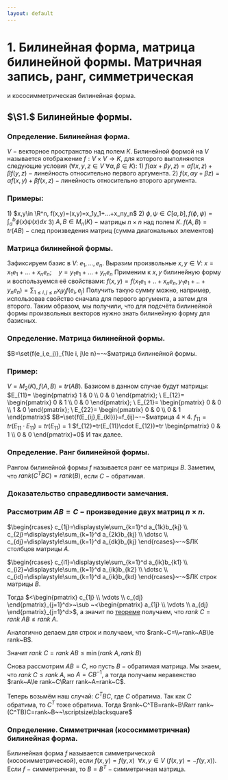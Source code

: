 ```yaml
---
layout: default
---
```

# 1. Билинейная форма, матрица билинейной формы. Матричная запись, ранг, симметрическая
и кососимметрическая билинейная форма.

## $\S1.$ Билинейные формы.

### Определение. Билинейная форма.
$V~-~$векторное пространство над полем $K$. Билинейной формой на $V$ называется отображение $f:V\times V\to K$, для которого выполняются следующие условия $(\forall x,y,z\in V~\forall \alpha,\beta\in K)$:
$1)~f(\alpha x+\beta y, z)=\alpha f(x, z) + \beta f(y, z)$ $-$ линейность относительно первого аргумента.
$2)~f(x,\alpha y + \beta z)=\alpha f(x, y) + \beta f(x, z)$ $-$ линейность относительно второго аргумента.

### Примеры:
$1)$ $x,y\in \R^n, f(x,y)=(x,y)=x_1y_1+...+x_ny_n$
$2)$ $\phi,\psi\in C[a,b], f(\phi,\psi)=\displaystyle\int_a^b\phi(x)\psi(x)dx$
$3)$ $A,B\in M_n(K)~-~$матрицы $n\times n$ над полем $K$.
$f(A,B)=tr(AB)~-~$след произведения матриц (сумма диагональных элементов)

### Матрица билинейной формы.
Зафиксируем базис в $V$: $e_1,...,e_n$.
Выразим произвольные $x, y\in V$:
$x=x_1e_1+...+x_ne_n;\quad y=y_1e_1+...+y_ne_n$
Применим к $x,y$ билинейную форму и воспользуемся её свойствами:
$f(x,y)=f(x_1e_1+..+x_ne_n,y_1e_1+..+y_ne_n)=\displaystyle\sum_{1\le i,j\le n}x_iy_jf(e_i, e_j)$
Получить такую сумму можно, например, использовав свойство сначала для первого аргумента, а затем для второго.
Таким образом, мы получили, что для подсчёта билинейной формы произвольных векторов нужно знать билинейную форму для базисных.

### Определение. Матрица билинейной формы.
$B=\set{f(e_i,e_j)}_{1\le i, j\le n}~-~$матрица билинейной формы.

### Пример:
$V=M_2(K),f(A,B)=tr(AB)$.
Базисом в данном случае будут матрицы:
$E_{11}=
\begin{pmatrix}
1 & 0
\\
0 & 0
\end{pmatrix};
\
E_{12}=
\begin{pmatrix}
0 & 1
\\
0 & 0
\end{pmatrix};
\
E_{21}=
\begin{pmatrix}
0 & 0
\\
1 & 0
\end{pmatrix};
\
E_{22}=
\begin{pmatrix}
0 & 0
\\
0 & 1
\end{pmatrix}$
$B=\set{f(E_{ij},E_{kl})}=f_{ij}~-~$матрица $4\times 4$.
$f_{11}=tr(E_{11}\cdot E_{11})=tr(E_{11})=1$
$f_{12}=tr(E_{11}\cdot E_{12})=tr
\begin{pmatrix}
0 & 1
\\
0 & 0
\end{pmatrix}=0$
И так далее.

### Определение. Ранг билинейной формы.
Рангом билинейной формы $f$ называется ранг ее матрицы $B$.
Заметим, что $rank(C^TBC)=rank(B)$, если $C~-$ обратимая.

### Доказательство справедливости замечания.

### Рассмотрим $AB=C~-~$произведение двух матриц $n\times n$.
$\begin{rcases}
c_{1j}=\displaystyle\sum_{k=1}^d a_{1k}b_{kj}
\\
c_{2j}=\displaystyle\sum_{k=1}^d a_{2k}b_{kj}
\\
\dotsc
\\
c_{dj}=\displaystyle\sum_{k=1}^d a_{dk}b_{kj}
\end{rcases}~-~$ЛК столбцов матрицы $A$.

$\begin{rcases}
c_{i1}=\displaystyle\sum_{k=1}^d a_{ik}b_{k1}
\\
c_{i2}=\displaystyle\sum_{k=1}^d a_{ik}b_{k2}
\\
\dotsc
\\
c_{id}=\displaystyle\sum_{k=1}^d a_{ik}b_{kd}
\end{rcases}~-~$ЛК строк матрицы $B$.

Тогда $<\begin{pmatrix}
c_{1j}
\\
\vdots
\\
c_{dj}
\end{pmatrix}_{j=1}^d>~\sub ~<\begin{pmatrix}
a_{1j}
\\
\vdots
\\
a_{dj}
\end{pmatrix}_{j=1}^d>$, а значит по [теореме](https://www.notion.so/43-90bffd12a7654a2b94082db6615e3377?pvs=21) получаем, что $rank ~C= rank~AB\le rank~A$.

Аналогично делаем для строк и получаем, что $rank~C=\\=rank~AB\le rank~B$.

Значит $rank~C=rank~AB\le \min(rank~A,rank~B)$

Снова рассмотрим $AB=C$, но пусть $B~-~$обратимая матрица.
Мы знаем, что $rank~C\le rank~A$, но $A=CB^{-1}$, а тогда получаем неравенство $rank~A\le rank~C\Rarr rank~A=rank~C$.

Теперь возьмём наш случай: $C^TBC$, где $C$ обратима.
Так как $C$ обратима, то $C^T$ тоже обратима.
Тогда $rank~C^TB=rank~B\Rarr rank~(C^TB)C=rank~B~~\scriptsize\blacksquare$

### Определение. Симметричная (кососимметричная) билинейная форма.
Билинейная форма $f$ называется симметрической (кососимметрической), если $f(x,y)=f(y,x)~~\forall x,y\in V ~(f(x,y)=-f(y,x)).$
Если $f~-$ симметричная, то $B=B^T~-$ симметричная матрица.